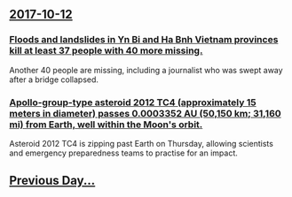 ## [2017-10-12](/news/2017/10/12/index.md)

### [Floods and landslides in Yn Bi and Ha Bnh Vietnam provinces kill at least 37 people with 40 more missing. ](/news/2017/10/12/floods-and-landslides-in-yen-bai-and-hoa-binh-vietnam-provinces-kill-at-least-37-people-with-40-more-missing.md)
Another 40 people are missing, including a journalist who was swept away after a bridge collapsed.

### [Apollo-group-type asteroid 2012 TC4 (approximately 15 meters in diameter) passes 0.0003352 AU (50,150 km; 31,160 mi) from Earth, well within the Moon's orbit. ](/news/2017/10/12/apollo-group-type-asteroid-2012-tc4-approximately-15-meters-in-diameter-passes-0-0003352-au-50-150-km-31-160-mi-from-earth-well-within.md)
Asteroid 2012 TC4 is zipping past Earth on Thursday, allowing scientists and emergency preparedness teams to practise for an impact.

## [Previous Day...](/news/2017/10/11/index.md)

